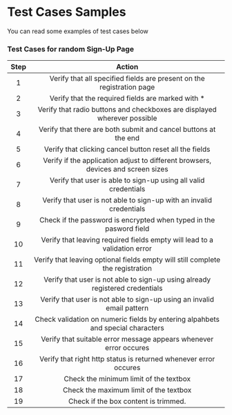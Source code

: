 # Test Cases Samples
You can read some examples of test cases below
### Test Cases for random Sign-Up Page
| Step | Action |
| :---: | :--------------------------------: |
|    1  | Verify that all specified fields are present on the registration page |
|    2  | Verify that the required fields are marked with * |
|    3  | Verify that radio buttons and checkboxes are displayed wherever possible |
|    4  | Verify that there are both submit and cancel buttons at the end |
|    5  | Verify that clicking cancel button reset all the fields |
|    6  | Verify if the application adjust to different browsers, devices and screen sizes |
|    7  | Verify that user is able to sign-up using all valid credentials |
|    8  | Verify that user is not able to sign-up with an invalid credentials |
|    9  | Check if the password is encrypted when typed in the pasword field |
|    10  | Verify that leaving required fields empty will lead to a validation error |
|    11  | Verify that leaving optional fields empty will still complete the registration |
|    12  | Verify that user is not able to sign-up using already registered credentials |
|    13  | Verify that user is not able to sign-up using an invalid email pattern |
|    14  | Check validation on numeric fields by entering alpahbets and special characters |
|    15  | Verify that suitable error message appears whenever error occures |
|    16  | Verify that right http status is returned whenever error occures |
|    17  | Check the minimum limit of the textbox |
|    18  | Check the maximum limit of the textbox |
|    19  | Check if the box content is trimmed. |



